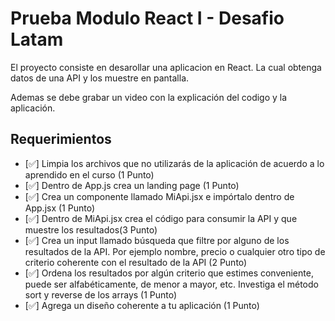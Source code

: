 # Prueba Modulo React I - Desafio Latam

El proyecto consiste en desarollar una aplicacion en React. La cual obtenga datos de una API y los muestre en pantalla.

Ademas se debe grabar un video con la explicación del codigo y la aplicación.

## Requerimientos

- [✅] Limpia los archivos que no utilizarás de la aplicación de acuerdo a lo aprendido en el curso (1 Punto)
- [✅] Dentro de App.js crea un landing page (1 Punto)
- [✅] Crea un componente llamado MiApi.jsx e impórtalo dentro de App.jsx (1 Punto)
- [✅] Dentro de MiApi.jsx crea el código para consumir la API y que muestre los resultados(3 Punto)
- [✅] Crea un input llamado búsqueda que filtre por alguno de los resultados de la API. Por ejemplo nombre, precio o cualquier otro tipo de criterio coherente con el resultado de la API (2 Punto)
- [✅] Ordena los resultados por algún criterio que estimes conveniente, puede ser alfabéticamente, de menor a mayor, etc. Investiga el método sort y reverse de los arrays (1 Punto)
- [✅] Agrega un diseño coherente a tu aplicación (1 Punto)